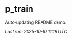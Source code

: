 # p_train

Auto-updating README demo.

<!--START_SECTION:status-->
_Last run: 2025-10-10 11:19 UTC_
<!--END_SECTION:status-->























































































































































































































































































































































































































































































































































































































































































































































































































































































































































































































































































































